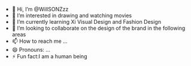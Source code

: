 - 👋 Hi, I’m @WillSONZzz
- 👀 I’m interested in drawing and watching movies
- 🌱 I’m currently learning Xi Visual Design and Fashion Design
- 💞️ I’m looking to collaborate on the design of the brand in the following areas
- 📫 How to reach me ...
- 😄 Pronouns: ...
- ⚡ Fun fact:I am a human being

<!---
WillSONZzz/WillSONZzz is a ✨ special ✨ repository because its `README.md` (this file) appears on your GitHub profile.
You can click the Preview link to take a look at your changes.
--->
